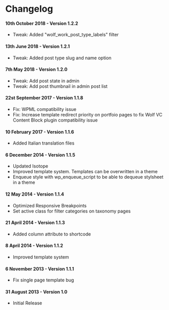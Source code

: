# Changelog
#### 10th October 2018 - Version 1.2.2

* Tweak: Added "wolf_work_post_type_labels" filter

#### 13th June 2018 - Version 1.2.1

* Tweak: Added post type slug and name option

#### 7th May 2018 - Version 1.2.0

* Tweak: Add post state in admin
* Tweak: Add post thumbnail in admin post list

#### 22st September 2017 - Version 1.1.8

* Fix: WPML compatibility issue
* Fix: Increase template redirect priority on portfoio pages to fix Wolf VC Content Block plugin compatibility issue

#### 10 February 2017 - Version 1.1.6

* Added Italian translation files

#### 6 December 2014 - Version 1.1.5
 
* Updated Isotope
* Improved template system. Templates can be overwritten in a theme
* Enqueue style with wp_enqueue_script to be able to dequeue stylsheet in a theme

#### 12 May 2014 - Version 1.1.4
 
* Optimized Responsive Breakpoints
* Set active class for filter categories on taxonomy pages

#### 21 April 2014 - Version 1.1.3 

* Added column attribute to shortcode

#### 8 April 2014 - Version 1.1.2 

* Improved template system

#### 6 November 2013 - Version 1.1.1 

* Fix single page template bug

#### 31 August 2013 - Version 1.0 

* Initial Release